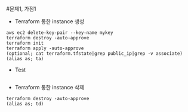 #문제1, 가점1

* Terraform 통한 instance 생성
```
aws ec2 delete-key-pair --key-name mykey
terraform destroy -auto-approve
terraform init
terraform apply -auto-approve
(optional; cat terraform.tfstate|grep public_ip|grep -v associate)
(alias as; ta)
```

* Test
```

```

* Terraform 통한 instance 삭제
```
terraform destroy -auto-approve
(alias as; td)
```
